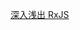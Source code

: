 [深入浅出 RxJS](https://www.amazon.com/%E6%B7%B1%E5%85%A5%E6%B5%85%E5%87%BARxJS-%E7%A8%8B%E5%A2%A8/dp/B0797DYRV7)
